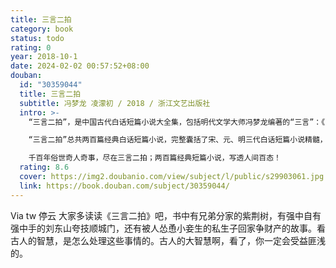 ```yaml
---
title: 三言二拍
category: book
status: todo
rating: 0
year: 2018-10-1
date: 2024-02-02 00:57:52+08:00
douban:
  id: "30359044"
  title: 三言二拍
  subtitle: 冯梦龙 凌濛初 / 2018 / 浙江文艺出版社
  intro: >-
    “三言二拍”，是中国古代白话短篇小说大全集，包括明代文学大师冯梦龙编著的“三言”：《喻世明言》《警世通言》《醒世恒言》，小说大师凌濛初编著的“二拍”：《初刻拍案惊奇》《二刻拍案惊奇》。

    “三言二拍”总共两百篇经典白话短篇小说，完整囊括了宋、元、明三代白话短篇小说精髓，书中的每一个故事，独立精彩又跌宕起伏，白娘子永镇雷峰塔、杜十娘怒沉百宝箱、俞伯牙摔琴谢知音等中国人耳熟能详的经典故事，均源自“三言二拍”；“不受苦中苦，难为人上人”“画龙画虎难画骨，知人知面不知心”等深刻影响中国人价值观的名言警句，同样源自“三言二拍”。

    千百年俗世奇人奇事，尽在三言二拍；两百篇经典短篇小说，写透人间百态！
  rating: 8.6
  cover: https://img2.doubanio.com/view/subject/l/public/s29903061.jpg
  link: https://book.douban.com/subject/30359044/
---
```


Via tw 停云 大家多读读《三言二拍》吧，书中有兄弟分家的紫荆树，有强中自有强中手的刘东山夸技顺城门，还有被人怂恿小妾生的私生子回家争财产的故事。看古人的智慧，是怎么处理这些事情的。古人的大智慧啊，看了，你一定会受益匪浅的。
